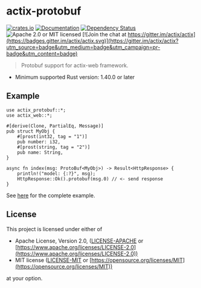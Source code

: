 # actix-protobuf

[![crates.io](https://img.shields.io/crates/v/actix-protobuf)](https://crates.io/crates/actix-protobuf)
[![Documentation](https://docs.rs/actix-protobuf/badge.svg)](https://docs.rs/actix-protobuf)
[![Dependency Status](https://deps.rs/crate/actix-protobuf/0.5.1/status.svg)](https://deps.rs/crate/actix-protobuf/0.5.1)
![Apache 2.0 or MIT licensed](https://img.shields.io/crates/l/actix-protobuf)
[![Join the chat at https://gitter.im/actix/actix](https://badges.gitter.im/actix/actix.svg)](https://gitter.im/actix/actix?utm_source=badge&utm_medium=badge&utm_campaign=pr-badge&utm_content=badge)

> Protobuf support for actix-web framework.

* Minimum supported Rust version: 1.40.0 or later

## Example

```rust,ignore
use actix_protobuf::*;
use actix_web::*;

#[derive(Clone, PartialEq, Message)]
pub struct MyObj {
    #[prost(int32, tag = "1")]
    pub number: i32,
    #[prost(string, tag = "2")]
    pub name: String,
}

async fn index(msg: ProtoBuf<MyObj>) -> Result<HttpResponse> {
    println!("model: {:?}", msg);
    HttpResponse::Ok().protobuf(msg.0) // <- send response
}
```

See [here](https://github.com/actix/actix-extras/tree/master/actix-protobuf/examples/prost-example) for the complete example.

## License

This project is licensed under either of

* Apache License, Version 2.0, ([LICENSE-APACHE](LICENSE-APACHE) or [https://www.apache.org/licenses/LICENSE-2.0](https://www.apache.org/licenses/LICENSE-2.0))
* MIT license ([LICENSE-MIT](LICENSE-MIT) or [https://opensource.org/licenses/MIT](https://opensource.org/licenses/MIT))

at your option.
